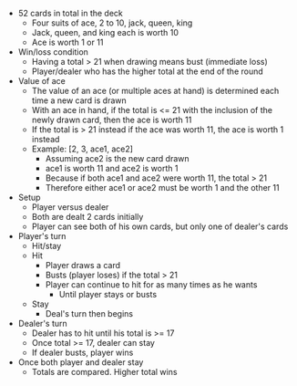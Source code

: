 - 52 cards in total in the deck
  - Four suits of ace, 2 to 10, jack, queen, king
  - Jack, queen, and king each is worth 10
  - Ace is worth 1 or 11
- Win/loss condition
  - Having a total > 21 when drawing means bust (immediate loss)
  - Player/dealer who has the higher total at the end of the round
- Value of ace
  - The value of an ace (or multiple aces at hand) is determined each time a new card is drawn
  - With an ace in hand, if the total is <= 21 with the inclusion of the newly drawn card, then the ace is worth 11
  - If the total is > 21 instead if the ace was worth 11, the ace is worth 1 instead
  - Example: [2, 3, ace1, ace2]
    - Assuming ace2 is the new card drawn
    - ace1 is worth 11 and ace2 is worth 1 
    - Because if both ace1 and ace2 were worth 11, the total > 21
    - Therefore either ace1 or ace2 must be worth 1 and the other 11
- Setup
  - Player versus dealer
  - Both are dealt 2 cards initially
  - Player can see both of his own cards, but only one of dealer's cards
- Player's turn
  - Hit/stay
  - Hit
    - Player draws a card
    - Busts (player loses) if the total > 21
    - Player can continue to hit for as many times as he wants
      - Until player stays or busts
  - Stay
    - Deal's turn then begins
- Dealer's turn
  - Dealer has to hit until his total is >= 17
  - Once total >= 17, dealer can stay
  - If dealer busts, player wins
- Once both player and dealer stay
  - Totals are compared. Higher total wins
